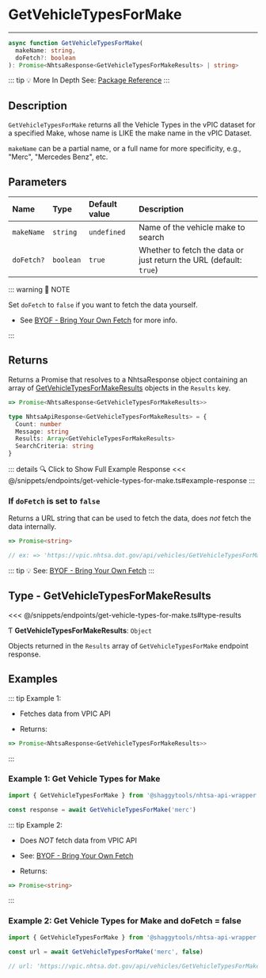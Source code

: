 # GetVehicleTypesForMake

---

```typescript
async function GetVehicleTypesForMake(
  makeName: string,
  doFetch?: boolean
): Promise<NhtsaResponse<GetVehicleTypesForMakeResults> | string>
```

::: tip :bulb: More In Depth
See: [Package Reference](../../typedoc/modules/api_endpoints_GetVehicleTypesForMake)
:::

## Description

`GetVehicleTypesForMake` returns all the Vehicle Types in the vPIC dataset for a specified Make,
whose name is LIKE the make name in the vPIC Dataset.

`makeName` can be a partial name, or a full name for more specificity, e.g., "Merc",
"Mercedes Benz", etc.

## Parameters

| Name       | Type      | Default value | Description                                                        |
| :--------- | :-------- | :------------ | :----------------------------------------------------------------- |
| `makeName` | `string`  | `undefined`   | Name of the vehicle make to search                                 |
| `doFetch?` | `boolean` | `true`        | Whether to fetch the data or just return the URL (default: `true`) |

::: warning 📝 NOTE

Set `doFetch` to `false` if you want to fetch the data yourself.

- See [BYOF - Bring Your Own Fetch](../../guide/bring-your-own-fetch.md#option-1-set-dofetch-to-false)
  for more info.

:::

## Returns

Returns a Promise that resolves to a NhtsaResponse object containing an array of
[GetVehicleTypesForMakeResults](#type-getvehicletypesformakeresults) objects in the
`Results` key.

```typescript
=> Promise<NhtsaResponse<GetVehicleTypesForMakeResults>>
```

```typescript
type NhtsaApiResponse<GetVehicleTypesForMakeResults> = {
  Count: number
  Message: string
  Results: Array<GetVehicleTypesForMakeResults>
  SearchCriteria: string
}
```

::: details :mag: Click to Show Full Example Response
<<< @/snippets/endpoints/get-vehicle-types-for-make.ts#example-response
:::

### If `doFetch` is set to `false`

Returns a URL string that can be used to fetch the data, does _not_ fetch the data internally.

```typescript
=> Promise<string>

// ex: => 'https://vpic.nhtsa.dot.gov/api/vehicles/GetVehicleTypesForMake/merc?format=json'
```

::: tip :bulb: See: [BYOF - Bring Your Own Fetch](../../guide/bring-your-own-fetch.md#option-1-set-dofetch-to-false)
:::

## Type - GetVehicleTypesForMakeResults

<<< @/snippets/endpoints/get-vehicle-types-for-make.ts#type-results

Ƭ **GetVehicleTypesForMakeResults**: `Object`

Objects returned in the `Results` array of `GetVehicleTypesForMake` endpoint response.

## Examples

::: tip Example 1:

- Fetches data from VPIC API

- Returns:

```typescript
=> Promise<NhtsaResponse<GetVehicleTypesForMakeResults>>
```

:::

### Example 1: Get Vehicle Types for Make

```ts
import { GetVehicleTypesForMake } from '@shaggytools/nhtsa-api-wrapper'

const response = await GetVehicleTypesForMake('merc')
```

::: tip Example 2:

- Does _NOT_ fetch data from VPIC API

- See: [BYOF - Bring Your Own Fetch](../../guide/bring-your-own-fetch.md#option-1-set-dofetch-to-false)

- Returns:

```typescript
=> Promise<string>
```

:::

### Example 2: Get Vehicle Types for Make and doFetch = false

```ts
import { GetVehicleTypesForMake } from '@shaggytools/nhtsa-api-wrapper'

const url = await GetVehicleTypesForMake('merc', false)

// url: 'https://vpic.nhtsa.dot.gov/api/vehicles/GetVehicleTypesForMake/merc?format=json'
```
